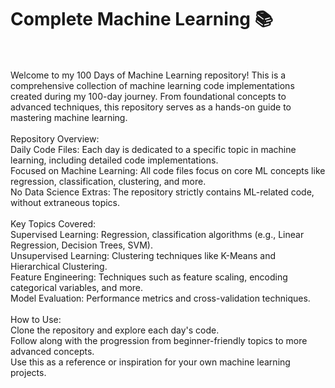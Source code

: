 # Complete Machine Learning 📚
<br>
<br>
Welcome to my 100 Days of Machine Learning repository! This is a comprehensive collection of machine learning code implementations created during my 100-day journey. From foundational concepts to advanced techniques, this repository serves as a hands-on guide to mastering machine learning.
<br>
<br>
Repository Overview:
<br>
Daily Code Files: Each day is dedicated to a specific topic in machine learning, including detailed code implementations.
<br>
Focused on Machine Learning: All code files focus on core ML concepts like regression, classification, clustering, and more.
<br>
No Data Science Extras: The repository strictly contains ML-related code, without extraneous topics.
<br><br>
Key Topics Covered:
<br>
Supervised Learning: Regression, classification algorithms (e.g., Linear Regression, Decision Trees, SVM).
<br>
Unsupervised Learning: Clustering techniques like K-Means and Hierarchical Clustering.
<br>
Feature Engineering: Techniques such as feature scaling, encoding categorical variables, and more.
<br>
Model Evaluation: Performance metrics and cross-validation techniques.

<br>
<br>
How to Use:
<br>
Clone the repository and explore each day's code.
<br>
Follow along with the progression from beginner-friendly topics to more advanced concepts.
<br>
Use this as a reference or inspiration for your own machine learning projects.
<br>
